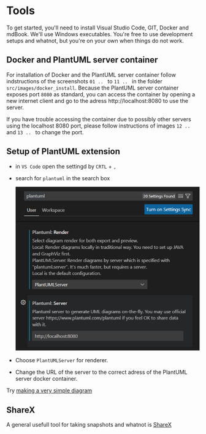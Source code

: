# Tools

To get started, you'll need to install Visual Studio Code, GIT, Docker and mdBook. We'll use Windows executables. You're free to use development setups and whatnot, but you're on your own when things do not work.

## Docker and PlantUML server container

For installation of Docker and the PlantUML server container follow indstructions of the screenshots `01 .. ` to `11 .. ` in the folder `src/images/docker_install`. Because the PlantUML server container exposes port `8080` as standard, you can access the container by opening a new internet client and go to the adress http://localhost:8080 to use the server.

If you have trouble accessing the container due to possibly other servers using the localhost 8080 port, please follow instructions of images `12 .. ` and `13 .. ` to change the port.

## Setup of PlantUML extension

- in `VS Code` open the settingd by `CRTL` + `,`
- search for `plantuml` in the search box
  
  ![VSCodePlantUmlSetting](./images/code_plantuml_settings.png "PlantUML settings")

- Choose `PlantUMLServer` for renderer.
- Change the URL of the server to the correct adress of the PlantUML server docker container.

Try [making a very simple diagram ](./Usage.md#create-a-plantuml-picture)

## ShareX

A general usefull tool for taking snapshots and whatnot is [ShareX](https://getsharex.com/downloads)